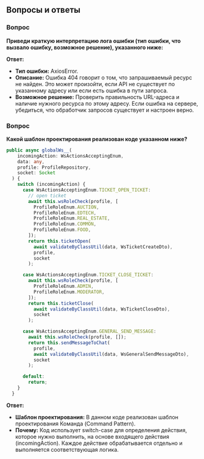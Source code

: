 ## Вопросы и ответы

### Вопрос

**Приведи краткую интерпретацию лога ошибки (тип ошибки, что вызвало ошибку, возможное решение), указанного ниже:**

**Ответ:**

- **Тип ошибки:** AxiosError.
- **Описание:** Ошибка 404 говорит о том, что запрашиваемый ресурс не найден. Это может произойти, если API не существует по указанному адресу или если есть ошибка в пути запроса.
- **Возможное решение:** Проверить правильность URL-адреса и наличие нужного ресурса по этому адресу. Если ошибка на сервере, убедиться, что обработчик запросов существует и настроен верно.

### Вопрос

**Какой шаблон проектирования реализован коде указанном ниже?**

```typescript
public async globalWs__(
    incomingAction: WsActionsAcceptingEnum,
    data: any,
    profile: ProfileRepository,
    socket: Socket
  ) {
    switch (incomingAction) {
      case WsActionsAcceptingEnum.TICKET_OPEN_TICKET:
        // open ticket
        await this.wsRoleCheck(profile, [
          ProfileRoleEnum.AUCTION,
          ProfileRoleEnum.EDTECH,
          ProfileRoleEnum.REAL_ESTATE,
          ProfileRoleEnum.COMMON,
          ProfileRoleEnum.FOOD,
        ]);
        return this.ticketOpen(
          await validateByClassUtil(data, WsTicketCreateDto),
          profile,
          socket
        );

      case WsActionsAcceptingEnum.TICKET_CLOSE_TICKET:
        await this.wsRoleCheck(profile, [
          ProfileRoleEnum.ADMIN,
          ProfileRoleEnum.MODERATOR,
        ]);
        return this.ticketClose(
          await validateByClassUtil(data, WsTicketCloseDto),
          socket
        );

      case WsActionsAcceptingEnum.GENERAL_SEND_MESSAGE:
        await this.wsRoleCheck(profile, []);
        return this.sendMessageToChat(
          profile,
          await validateByClassUtil(data, WsGeneralSendMessageDto),
          socket
        );

      default:
        return;
    }
  }
```

**Ответ:**

- **Шаблон проектирования:** В данном коде реализован шаблон проектирования Команда (Command Pattern).
- **Почему:**  Код использует switch-case для определения действия, которое нужно выполнить, на основе входящего действия (incomingAction). Каждое действие обрабатывается отдельно и выполняется соответствующая логика.
